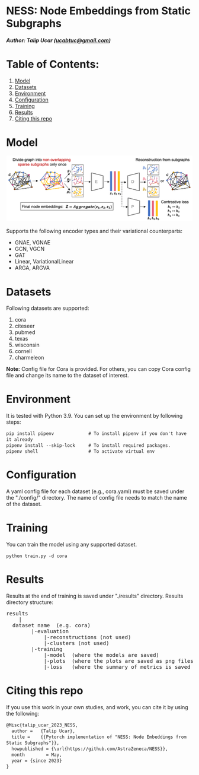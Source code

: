 # NESS: Node Embeddings from Static Subgraphs
##### Author: Talip Ucar (ucabtuc@gmail.com)


# Table of Contents:

1. [Model](#model)
2. [Datasets](#datasets)
3. [Environment](#environment)
4. [Configuration](#configuration)
5. [Training](#training)
6. [Results](#results)
7. [Citing this repo](#citing-this-repo)


# Model
![NESS](./assets/NESS.png)

Supports the following encoder types and their variational counterparts: 

- GNAE, VGNAE
- GCN, VGCN
- GAT
- Linear, VariationalLinear
- ARGA, ARGVA

# Datasets
Following datasets are supported:

1. cora
2. citeseer 
3. pubmed
4. texas
5. wisconsin
6. cornell
7. charmeleon

**Note:** Config file for Cora is provided. For others, you can copy Cora config file and change its name to the dataset of interest.

# Environment
It is tested with Python 3.9. You can set up the environment by following steps:

```
pip install pipenv             # To install pipenv if you don't have it already
pipenv install --skip-lock     # To install required packages. 
pipenv shell                   # To activate virtual env
```


# Configuration
A yaml config file for each dataset (e.g., cora.yaml) must be saved under the "./config/" directory. The name of config file needs to match the name of the dataset.

# Training
You can train the model using any supported dataset. 
```
python train.py -d cora
```


# Results

Results at the end of training is saved under "./results" directory. Results directory structure:

<pre>
results
    |
  dataset name  (e.g. cora)      
        |-evaluation 
            |-reconstructions (not used)
            |-clusters (not used)
        |-training
            |-model  (where the models are saved)
            |-plots  (where the plots are saved as png files)
            |-loss   (where the summary of metrics is saved as csv file)
</pre>


# Citing this repo
If you use this work in your own studies, and work, you can cite it by using the following:

```
@Misc{talip_ucar_2023_NESS,
  author =   {Talip Ucar},
  title =    {{Pytorch implementation of "NESS: Node Embeddings from Static Subgraphs"}},
  howpublished = {\url{https://github.com/AstraZeneca/NESS}},
  month        = May,
  year = {since 2023}
}
```
